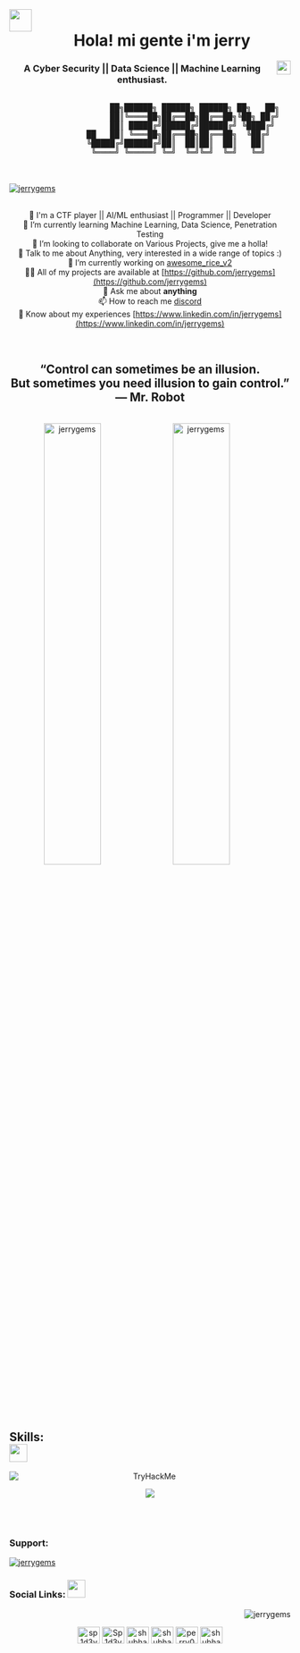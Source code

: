 <span align="center">

<img align="left" width="40px" src="./assets/img/pablo-34.gif" />
<h1>Hola! mi gente i'm jerry</h1>
<img align="right" width="25px" src="./assets/img/pablo-28.gif" />
<h3>A Cyber Security || Data Science || Machine Learning enthusiast.</h3>
</span>
<span align="center">

<pre>

                   ██╗██████╗ ██████╗ ██████╗ ██╗   ██╗
                   ██║╚════██╗██╔══██╗██╔══██╗╚██╗ ██╔╝
                   ██║ █████╔╝██████╔╝██████╔╝ ╚████╔╝ 
              ██   ██║ ╚═══██╗██╔══██╗██╔══██╗  ╚██╔╝  
              ╚█████╔╝██████╔╝██║  ██║██║  ██║   ██║   
               ╚════╝ ╚═════╝ ╚═╝  ╚═╝╚═╝  ╚═╝   ╚═╝   
</pre>

<br />
</span>
<span align="center">
  <br />
  <a href="[https://twitter.com/Shubham_lnx](https://twitter.com/Shubham_lnx)" target="blank"><img src="https://img.shields.io/twitter/follow/Shubham_lnx?logo=twitter&style=for-the-badge" alt="jerrygems" /></a>
  <br />
</span>
<span align="center">
<br />

 🔭 I'm a CTF player || AI/ML enthusiast || Programmer || Developer
 <br />
 🌱 I’m currently learning Machine Learning, Data Science, Penetration Testing 
 <br />
 👯 I’m looking to collaborate on Various Projects, give me a holla! 
 <br />
 💬 Talk to me about Anything, very interested in a wide range of topics :) 
 <br />
 🔭 I’m currently working on [awesome_rice_v2](https://github.com/jerrygems/awesome_rice_v2)
<br />
 👨‍💻 All of my projects are available at [https://github.com/jerrygems](https://github.com/jerrygems)
<br />
 💬 Ask me about **anything**
 <br />
 📫 How to reach me [discord](https://discord.gg/RQnYVyvaKJ)
 <br />
 📄 Know about my experiences [https://www.linkedin.com/in/jerrygems](https://www.linkedin.com/in/jerrygems)


<br/>
<h2>“Control can sometimes be an illusion.<br/> But sometimes you need illusion to gain control.” ― Mr. Robot</h2>
<br/>
  
</span>

<span align="center"> 
    <img width="45%" src="https://github-readme-stats.vercel.app/api?username=jerrygems&show_icons=true&locale=en" alt="jerrygems" />
    <img width="45%"  src="https://github-readme-streak-stats.herokuapp.com/?user=jerrygems&" alt="jerrygems" />
    <br/>
</span>
<br/>

<span align="center">
    

<h2 align="left"> Skills: <br> <img src="https://media2.giphy.com/media/QssGEmpkyEOhBCb7e1/giphy.gif?cid=ecf05e47a0n3gi1bfqntqmob8g9aid1oyj2wr3ds3mg700bl&rid=giphy.gif" width = 32px> </h2>
  <p style="text-align:center;"><img style="display: block; margin: 0 auto;" src="https://tryhackme-badges.s3.amazonaws.com/Sp1d3y.png" alt="TryHackMe"></p>
<p align="center">
  <a href="https://skillicons.dev">
    <img src="https://skillicons.dev/icons?i=arch,debian,nix,ubuntu,docker,jenkins,matlab,sklearn,kubernetes,git,neovim,gtk,bash,pytorch,react,lua,py,c,cpp,php,js,html,nodejs,mysql,mongodb" />
  </a>
</p>
  <br/>
 <br/>
<h3 align="left">Support:</h3>
<a href="https://github.com/ryo-ma/github-profile-trophy"><img src="https://github-profile-trophy.vercel.app/?username=jerrygems" alt="jerrygems" /></a>

<span align="center">
  <h3 align="left">Social Links: 
    <img src="https://raw.githubusercontent.com/ShahriarShafin/ShahriarShafin/main/Assets/handshake.gif" width = 32px /></h3>
    <img align="right" src="https://komarev.com/ghpvc/?username=jerrygems&label=Profile%20views&color=0e75b6&style=flat" alt="jerrygems" />
    <br>
     <p align="left">

  <a href="https://kaggle.com/sp1d3y" target="blank"><img align="center" src="https://www.vectorlogo.zone/logos/kaggle/kaggle-ar21.svg" alt="sp1d3y" height="30" width="40" /></a>
  <a href="https://tryhackme.com/p/Sp1d3y" target="blank"><img align="center" src="https://assets.tryhackme.com/img/THMlogo.png" alt="Sp1d3y" height="30" width="40" /></a>
  <a href="https://twitter.com/shubham_lnx" target="blank"><img align="center" src="https://www.vectorlogo.zone/logos/twitter/twitter-tile.svg" alt="shubham_lnx" height="30" width="40" /></a>
  <a href="https://linkedin.com/in/shubham-jangid-34b2b1186" target="blank"><img align="center" src="https://www.vectorlogo.zone/logos/linkedin/linkedin-tile.svg" alt="shubham-jangid-34b2b1186" height="30" width="40" /></a>
  <a href="https://fb.com/perry001l" target="blank"><img align="center" src="https://www.vectorlogo.zone/logos/facebook/facebook-tile.svg" alt="perry001l" height="30" width="40" /></a>
  <a href="https://instagram.com/shubham.in.null_v01d" target="blank"><img align="center" src="https://www.vectorlogo.zone/logos/instagram/instagram-icon.svg" alt="shubham.in.null_v01d" height="30" width="40" /></a>

  
</p>
</span>
 
